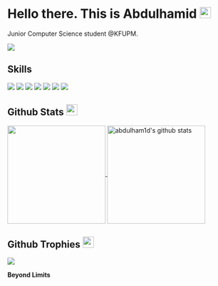 <h1>Hello there. This is Abdulhamid <img src="https://media.giphy.com/media/hvRJCLFzcasrR4ia7z/giphy.gif" width="25px"></h1>   

Junior Computer Science student @KFUPM.

  <p>
    <a href="https://www.linkedin.com/in/abdulham1d/" target="_blank"><img src="https://img.shields.io/badge/-LinkedIn-222222?style=flat-square&logo=Linkedin&logoColor=white&link=https://www.linkedin.com/in/hgdsandakalum/)](https://www.linkedin.com/in/hgdsandakalum/"></a>

  </p>

## Skills
![](https://img.shields.io/badge/Code-JAVA-informational?&logo=java&logoColor=white&color=ffffff)
![](https://img.shields.io/badge/Code-HTML5-informational?style=flat&logo=html5&logoColor=white&color=ffffff)
![](https://img.shields.io/badge/Code-CSS-informational?style=flat&logo=css3&logoColor=white&color=ffffff)
![](https://img.shields.io/badge/LaTeX-informational?style=flat&logo=bootstrap&logoColor=white&color=ffffff)
![](https://img.shields.io/badge/Code-JavaScript-informational?style=flat&logo=javascript&logoColor=white&color=ffffff)
![](https://img.shields.io/badge/Database-SQLite-informational?style=flat&logo=sqlite&logoColor=white&color=ffffff)
![](https://img.shields.io/badge/Code-Python-informational?style=flat&logo=python&logoColor=white&color=ffffff)


## Github Stats <img src="https://media.giphy.com/media/cj87CxfRtrUifF3Ryk/giphy.gif" width="25px">
<a href="https://github.com/abdulham1d">
  <img align="center" src="https://github-readme-stats.vercel.app/api/top-langs/?username=abdulham1d&icons=true&theme=dark&langs_count=8&count_private=true&card_width=280" height="220px"/>
</a>
<a href="https://github.com/abdulham1d">
 <img align="center" src="https://github-readme-stats.vercel.app/api?username=abdulham1d&count_private=true&hide=stars&show_icons=true&theme=dark&line_height=27"  alt="abdulham1d's github stats" height="220px" />
</a>

## Github Trophies <img src="https://media.giphy.com/media/QBw33dFlgxnzXSAS27/giphy.gif" width="25px">
<img src="https://github-profile-trophy.vercel.app/?username=abdulham1d&theme=onestar&rank=SSS,SS,S,AAA,AA,A,B,C,SECRET" />








 
<strong>Beyond Limits</strong>

